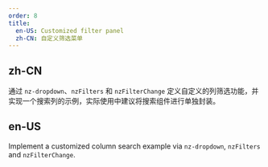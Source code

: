 ```yaml
---
order: 8
title:
  en-US: Customized filter panel
  zh-CN: 自定义筛选菜单
---
```


## zh-CN

通过 `nz-dropdown`、`nzFilters` 和 `nzFilterChange` 定义自定义的列筛选功能，并实现一个搜索列的示例，实际使用中建议将搜索组件进行单独封装。

## en-US

Implement a customized column search example via `nz-dropdown`, `nzFilters` and `nzFilterChange`.



